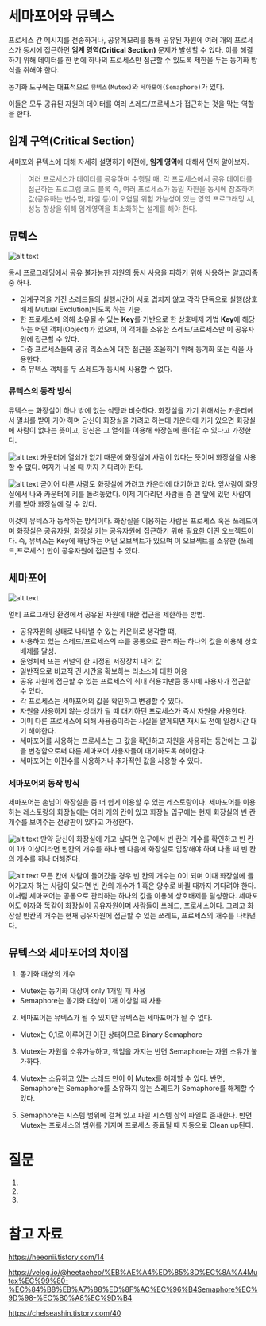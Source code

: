 # 세마포어와 뮤텍스

프로세스 간 메시지를 전송하거나, 공유메모리를 통해 공유된 자원에 여러 개의 프로세스가 동시에 접근하면 **임계 영역(Critical Section)** 문제가 발생할 수 있다.
이를 해결하기 위해 데이터를 한 번에 하나의 프로세스만 접근할 수 있도록 제한을 두는 동기화 방식을 취해야 한다.

동기화 도구에는 대표적으로 `뮤텍스(Mutex)`와 `세마포어(Semaphore)`가 있다.

이들은 모두 공유된 자원의 데이터를 여러 스레드/프로세스가 접근하는 것을 막는 역할을 한다.

## 임계 구역(Critical Section)

세마포와 뮤텍스에 대해 자세히 설명하기 이전에, **임계 영역**에 대해서 먼저 알아보자.

> 여러 프로세스가 데이터를 공유하며 수행될 때, 각 프로세스에서 공유 데이터를 접근하는 프로그램 코드 블록
> 즉, 여러 프로세스가 동일 자원을 동시에 참조하여 값(공유하는 변수명, 파일 등)이 오염될 위험 가능성이 있는 영역
> 프로그래밍 시, 성능 향상을 위해 임계영역을 최소화하는 설계를 해야 한다.

## 뮤텍스

![alt text](images/뮤텍스%20설명.png)

동시 프로그래밍에서 공유 불가능한 자원의 동시 사용을 피하기 위해 사용하는 알고리즘중 하나.

- 임계구역을 가진 스레드들의 실행시간이 서로 겹치지 않고 각각 단독으로 실행(상호배제 Mutual Exclution)되도록 하는 기술.
- 한 프로세스에 의해 소유될 수 있는 **Key**를 기반으로 한 상호배제 기법 **Key**에 해당하는 어떤 객체(Object)가 있으며, 이 객체를 소유한 스레드/프로세스만 이 공유자원에 접근할 수 있다.
- 다중 프로세스들의 공유 리소스에 대한 접근을 조율하기 위해 동기화 또는 락을 사용한다.
- 즉 뮤텍스 객체를 두 스레드가 동시에 사용할 수 없다.

### 뮤텍스의 동작 방식

뮤텍스는 화장실이 하나 밖에 없는 식당과 비슷하다. 화장실을 가기 위해서는 카운터에서 열쇠를 받아 가야 하며 당신이 화장실을 가려고 하는데 카운터에 키가 있으면 화장실에 사람이 없다는 뜻이고, 당신은 그 열쇠를 이용해 화장실에 들어갈 수 있다고 가정한다.

![alt text](images/뮤텍스%20사진1.png)
카운터에 열쇠가 없기 때문에 화장실에 사람이 있다는 뜻이며 화장실을 사용할 수 없다. 여자가 나올 때 까지 기다려야 한다.

![alt text](images/뮤텍스%20사진2.png)
곧이어 다른 사람도 화장실에 가려고 카운터에 대기하고 있다. 앞사람이 화장실에서 나와 카운터에 키를 돌려놓았다. 이제 기다리던 사람들 중 맨 앞에 있던 사람이 키를 받아 화장실에 갈 수 있다.

이것이 뮤텍스가 동작하는 방식이다. 화장실을 이용하는 사람은 프로세스 혹은 쓰레드이며 화장실은 공유자원, 화장실 키는 공유자원에 접근하기 위해 필요한 어떤 오브젝트이다. 즉, 뮤텍스는 Key에 해당하는 어떤 오브젝트가 있으며 이 오브젝트를 소유한 (쓰레드,프로세스) 만이 공유자원에 접근할 수 있다.

## 세마포어

![alt text](images/세마포어%20설명.png)

멀티 프로그래밍 환경에서 공유된 자원에 대한 접근을 제한하는 방법.

- 공유자원의 상태로 나타낼 수 있는 카운터로 생각할 떄,
- 사용하고 있는 스레드/프로세스의 수를 공통으로 관리하는 하나의 값을 이용해 상호배제를 달성.
- 운영체제 또는 커널의 한 지정된 저장장치 내의 값
- 일반적으로 비교적 긴 시간을 확보하는 리소스에 대한 이용
- 공유 자원에 접근할 수 있는 프로세스의 최대 허용치만큼 동시에 사용자가 접근할 수 있다.
- 각 프로세스는 세마포어의 값을 확인하고 변경할 수 있다.
- 자원을 사용하지 않는 상태가 될 때 대기하던 프로세스가 즉시 자원을 사용한다.
- 이미 다른 프로세스에 의해 사용중이라는 사실을 알게되면 재시도 전에 일정시간 대기 해야한다.
- 세마포어를 사용하는 프로세스는 그 값을 확인하고 자원을 사용하는 동안에는 그 값을 변경함으로써 다른 세마포어 사용자들이 대기하도록 해야한다.
- 세마포어는 이진수를 사용하거나 추가적인 값을 사용할 수 있다.

### 세마포어의 동작 방식

세마포어는 손님이 화장실을 좀 더 쉽게 이용할 수 있는 레스토랑이다. 세마포어를 이용하는 레스토랑의 화장실에는 여러 개의 칸이 있고 화장실 입구에는 현재 화장실의 빈 칸 개수를 보여주는 전광판이 있다고 가정한다.

![alt text](images/세마포어%20사진1.png)
만약 당신이 화장실에 가고 싶다면 입구에서 빈 칸의 개수를 확인하고 빈 칸이 1개 이상이라면 빈칸의 개수를 하나 뺀 다음에 화장실로 입장해야 하며 나올 때 빈 칸의 개수를 하나 더해준다.

![alt text](images/세마포어%20사진2.png)
모든 칸에 사람이 들어갔을 경우 빈 칸의 개수는 0이 되며 이때 화장실에 들어가고자 하는 사람이 있다면 빈 칸의 개수가 1 혹은 양수로 바뀔 때까지 기다려야 한다. 이처럼 세마포어는 공통으로 관리하는 하나의 값을 이용해 상호배제를 달성한다. 세마포어도 아까와 똑같이 화장실이 공유자원이며 사람들이 쓰레드, 프로세스이다. 그리고 화장실 빈칸의 개수는 현재 공유자원에 접근할 수 있는 쓰레드, 프로세스의 개수를 나타낸다.

## 뮤텍스와 세마포어의 차이점

1. 동기화 대상의 개수

- Mutex는 동기화 대상이 only 1개일 때 사용
- Semaphore는 동기화 대상이 1개 이상일 때 사용

2. 세마포어는 뮤텍스가 될 수 있지만 뮤텍스는 세마포어가 될 수 없다.

- Mutex는 0,1로 이루어진 이진 상태이므로 Binary Semaphore

3. Mutex는 자원을 소유가능하고, 책임을 가지는 반면 Semaphore는 자원 소유가 불가하다.

4. Mutex는 소유하고 있는 스레드 만이 이 Mutex를 해제할 수 있다.
   반면, Semaphore는 Semaphore를 소유하지 않는 스레드가 Semaphore를 해제할 수 있다.

5. Semaphore는 시스템 범위에 걸쳐 있고 파일 시스템 상의 파일로 존재한다.
   반면 Mutex는 프로세스의 범위를 가지며 프로세스 종료될 때 자동으로 Clean up된다.

# 질문

1.
2.
3.

# 참고 자료

https://heeonii.tistory.com/14

https://velog.io/@heetaeheo/%EB%AE%A4%ED%85%8D%EC%8A%A4Mutex%EC%99%80-%EC%84%B8%EB%A7%88%ED%8F%AC%EC%96%B4Semaphore%EC%9D%98-%EC%B0%A8%EC%9D%B4

https://chelseashin.tistory.com/40
